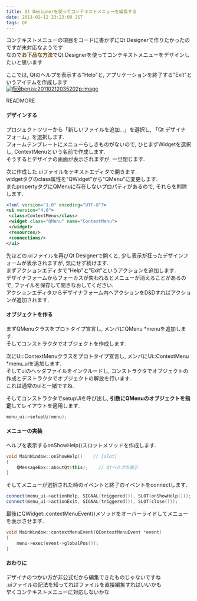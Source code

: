 ```yaml
---
title: Qt Designerを使ってコンテキストメニューを編集する
date: 2011-02-12 23:23:08 JST
tags: Qt
---
```


コンテキストメニューの項目をコードに書かずにQt Designerで作りたかったのですが未対応なようです  
なので<span style="font-weight:bold;color:#755019;">お下品な方法</span>でQt Designerを使ってコンテキストメニューをデザインしたいと思います

ここでは, Qtのヘルプを表示する"Help"と, アプリケーションを終了する"Exit"というアイテムを作成します  
[![f:id:ibenza:20110212035202p:image](//cdn-ak.f.st-hatena.com/images/fotolife/i/ibenza/20110212/20110212035202.png)](http://f.hatena.ne.jp/ibenza/20110212035202)

READMORE
#### デザインする

プロジェクトツリーから「新しいファイルを追加...」を選択し, 「Qt デザイナ フォーム」を選択します.  
フォームテンプレートにメニューらしきものがないので, ひとまずWidgetを選択し, ContextMenuという名前で作成します.  
そうするとデザイナの画面が表示されますが, 一旦閉じます.

  
次に作成した.uiファイルをテキストエディタで開きます.  
widgetタグのclass属性を"QWidget"から"QMenu"に変更します.  
またpropertyタグにQMenuに存在しないプロパティがあるので, それらを削除します.

```xml
<?xml version="1.0" encoding="UTF-8"?>
<ui version="4.0">
 <class>ContextMenu</class>
 <widget class="QMenu" name="ContextMenu">
 </widget>
 <resources/>
 <connections/>
</ui>
```

先ほどの.uiファイルを再びQt Designerで開くと, 少し表示が狂ったデザインフォームが表示されますが, 気にせず続けます.  
まずアクションエディタで"Help"と"Exit"というアクションを追加します.  
デザイナフォームからフォーカスが失われるとメニューが消えることがあるので, ファイルを保存して開きなおしてください.  
アクションエディタからデザイナフォーム内へアクションをD&Dすればアクションが追加されます.

#### オブジェクトを作る

まずQMenuクラスをプロトタイプ宣言し, メンバにQMenu *menuを追加します.  
そしてコンストラクタでオブジェクトを作成します.

  
次にUi::ContextMenuクラスをプロトタイプ宣言し, メンバにUi::ContextMenu *menu_uiを追加します.  
そしてuiのヘッダファイルをインクルードし, コンストラクタでオブジェクトの作成とデストラクタでオブジェクトの解放を行います.  
これは通常のuiと一緒ですね.

  
そしてコンストラクタでsetupUiを呼び出し, <span style="font-weight:bold;">引数にQMenuのオブジェクトを指定</span>してレイアウトを適用します.

```cpp
menu_ui->setupUi(menu);
```

#### メニューの実装

ヘルプを表示するonShowHelp()スロットメソッドを作成します.

```cpp
void MainWindow::onShowHelp()    // [slot]
{
	QMessageBox::aboutQt(this);    // Qtヘルプの表示
}
```

そしてメニューが選択された時のイベントと終了のイベントをconnectします.

```cpp
connect(menu_ui->actionHelp, SIGNAL(triggered()), SLOT(onShowHelp()));
connect(menu_ui->actionExit, SIGNAL(triggered()), SLOT(close()));
```

最後にQWidget::contextMenuEvent()メソッドをオーバーライドしてメニューを表示させます.

```C++
void MainWindow::contextMenuEvent(QContextMenuEvent *event)
{
	menu->exec(event->globalPos());
}
```

#### おわりに

デザイナのつかい方が非公式だから編集できたものじゃないですね  
.uiファイルの記法を知ってればファイルを直接編集すればいいかも  
早くコンテキストメニューに対応しないかな

